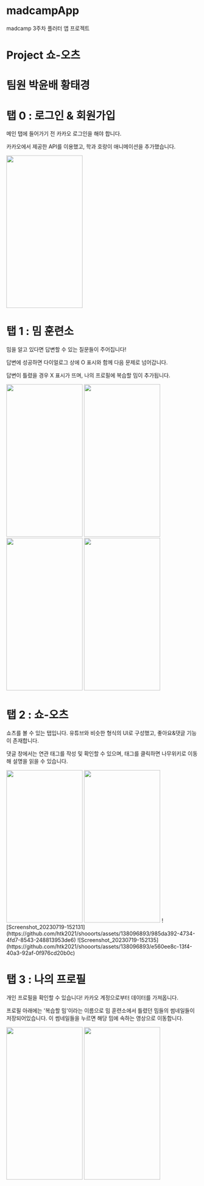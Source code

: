 # madcampApp
madcamp 3주차 플러터 앱 프로젝트 

# Project 쇼-오츠

# 팀원 박윤배 황태경

# 탭 0 : 로그인 & 회원가입

메인 탭에 들어가기 전 카카오 로그인을 해야 합니다.

카카오에서 제공한 API를 이용했고, 학과 호랑이 애니메이션을 추가했습니다.

<img src="https://github.com/htk2021/shooorts/assets/138096893/081ff226-5f4b-4607-b515-563c589353e1.png" width="200" height="400"/>


# 탭 1 : 밈 훈련소

밈을 알고 있다면 답변할 수 있는 질문들이 주어집니다!

답변에 성공하면 다이얼로그 상에 O 표시와 함께 다음 문제로 넘어갑니다.

답변이 틀렸을 경우 X 표시가 뜨며, 나의 프로필에 복습할 밈이 추가됩니다.

<img src="https://github.com/htk2021/shooorts/assets/138096893/430a5b0c-6be5-4a0e-968f-38dee077b267.png" width="200" height="400"/>
<img src="https://github.com/htk2021/shooorts/assets/138096893/70453419-49ed-4575-958b-1b38dedd228c.png" width="200" height="400"/>
<img src="https://github.com/htk2021/shooorts/assets/138096893/1e4d2cda-4a78-4001-972b-98cd30313e31.png" width="200" height="400"/>
<img src="https://github.com/htk2021/shooorts/assets/138096893/f2ddd080-ce21-4507-a946-25fc9da57a02.png" width="200" height="400"/>



# 탭 2 : 쇼-오츠

쇼츠를 볼 수 있는 탭입니다. 유튜브와 비슷한 형식의 UI로 구성했고, 좋아요&댓글 기능이 존재합니다.

댓글 창에서는 연관 태그를 작성 및 확인할 수 있으며, 태그를 클릭하면 나무위키로 이동해 설명을 읽을 수 있습니다.

<img src="https://github.com/htk2021/shooorts/assets/138096893/8f2fe1b4-a492-4b5f-9ada-526418b333d7.png" width="200" height="400"/>
<img src="https://github.com/htk2021/shooorts/assets/138096893/e5f63fb8-b0e6-4ef6-ae9b-0d41719be2a3.png" width="200" height="400"/>
![Screenshot_20230719-152131](https://github.com/htk2021/shooorts/assets/138096893/985da392-4734-4fd7-8543-248813953de6)
![Screenshot_20230719-152135](https://github.com/htk2021/shooorts/assets/138096893/e560ee8c-13f4-40a3-92af-0f976cd20b0c)


# 탭 3 : 나의 프로필

개인 프로필을 확인할 수 있습니다! 카카오 계정으로부터 데이터를 가져옵니다.

프로필 아래에는 '복습할 밈'이라는 이름으로 밈 훈련소에서 틀렸던 밈들의 썸네일들이 저장되어있습니다. 이 썸네일들을 누르면 해당 밈에 속하는 영상으로 이동합니다.

<img src="https://github.com/useruseruse/madcampApp/assets/138096893/9060bb61-9124-42a9-8603-7790aa5c029b.png" width="200" height="400"/>
<img src="https://github.com/useruseruse/madcampApp/assets/138096893/f208af37-50ba-43eb-8cd4-efe9484b31d4.png" width="200" height="400"/>






